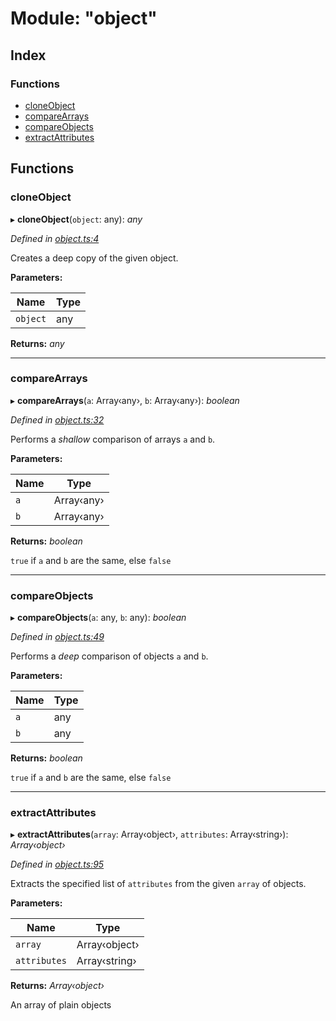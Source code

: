 
# Module: "object"

## Index

### Functions

* [cloneObject](_object_.md#cloneobject)
* [compareArrays](_object_.md#comparearrays)
* [compareObjects](_object_.md#compareobjects)
* [extractAttributes](_object_.md#extractattributes)

## Functions

###  cloneObject

▸ **cloneObject**(`object`: any): *any*

*Defined in [object.ts:4](https://github.com/yuanqing/create-figma-plugin/blob/master/packages/utilities/src/object.ts#L4)*

Creates a deep copy of the given object.

**Parameters:**

Name | Type |
------ | ------ |
`object` | any |

**Returns:** *any*

___

###  compareArrays

▸ **compareArrays**(`a`: Array‹any›, `b`: Array‹any›): *boolean*

*Defined in [object.ts:32](https://github.com/yuanqing/create-figma-plugin/blob/master/packages/utilities/src/object.ts#L32)*

Performs a *shallow* comparison of arrays `a` and `b`.

**Parameters:**

Name | Type |
------ | ------ |
`a` | Array‹any› |
`b` | Array‹any› |

**Returns:** *boolean*

`true` if `a` and `b` are the same, else `false`

___

###  compareObjects

▸ **compareObjects**(`a`: any, `b`: any): *boolean*

*Defined in [object.ts:49](https://github.com/yuanqing/create-figma-plugin/blob/master/packages/utilities/src/object.ts#L49)*

Performs a *deep* comparison of objects `a` and `b`.

**Parameters:**

Name | Type |
------ | ------ |
`a` | any |
`b` | any |

**Returns:** *boolean*

`true` if `a` and `b` are the same, else `false`

___

###  extractAttributes

▸ **extractAttributes**(`array`: Array‹object›, `attributes`: Array‹string›): *Array‹object›*

*Defined in [object.ts:95](https://github.com/yuanqing/create-figma-plugin/blob/master/packages/utilities/src/object.ts#L95)*

Extracts the specified list of `attributes` from the given `array` of
objects.

**Parameters:**

Name | Type |
------ | ------ |
`array` | Array‹object› |
`attributes` | Array‹string› |

**Returns:** *Array‹object›*

An array of plain objects
